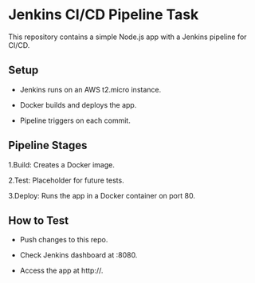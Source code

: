 # Jenkins CI/CD Pipeline Task
This repository contains a simple Node.js app with a Jenkins pipeline for CI/CD.

## Setup

  - Jenkins runs on an AWS t2.micro instance.
  
  - Docker builds and deploys the app.
  
  - Pipeline triggers on each commit.
  
## Pipeline Stages

  1.Build: Creates a Docker image.

  2.Test: Placeholder for future tests.

  3.Deploy: Runs the app in a Docker container on port 80.

## How to Test

  - Push changes to this repo.

  - Check Jenkins dashboard at <instance-ip>:8080.

  - Access the app at  http://<instance-ip>.
